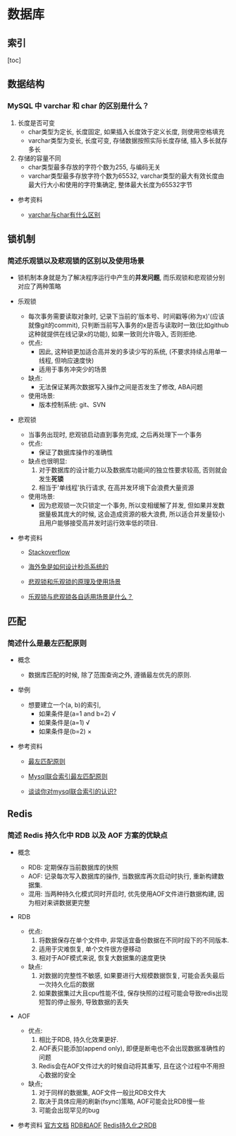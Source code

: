 # 数据库



## 索引



[toc]



## 数据结构



### MySQL 中 varchar 和 char 的区别是什么？

1. 长度是否可变
   * char类型为定长, 长度固定, 如果插入长度效于定义长度, 则使用空格填充
   * varchar类型为变长, 长度可变, 存储数据按照实际长度存储, 插入多长就存多长
2. 存储的容量不同
   * char类型最多存放的字符个数为255, 与编码无关
   * varchar类型最多存放字符个数为65532, varchar类型的最大有效长度由最大行大小和使用的字符集确定, 整体最大长度为65532字节



* 参考资料
  
	* [varchar与char有什么区别](https://blog.csdn.net/qq_20264581/article/details/83755789)



## 锁机制



### 简述乐观锁以及悲观锁的区别以及使用场景

* 锁机制本身就是为了解决程序运行中产生的**并发问题**, 而乐观锁和悲观锁分别对应了两种策略

* 乐观锁

  * 每次事务需要读取对象时, 记录下当前的'版本号、时间戳等(称为x)'(应该就像git的commit), 只判断当前写入事务的x是否与读取时一致(比如github这种就提供在线记录x的功能), 如果一致则允许吸入, 否则拒绝.
  * 优点:
    * 因此, 这种锁更加适合高并发的多读少写的系统, (不要求持续占用单一线程, 但响应速度快)
    * 适用于事务冲突少的场景
  * 缺点:
    * 无法保证某两次数据写入操作之间是否发生了修改, ABA问题
  * 使用场景:
    * 版本控制系统: git、SVN

* 悲观锁

  * 当事务出现时, 悲观锁启动直到事务完成, 之后再处理下一个事务
  * 优点:
    * 保证了数据库操作的准确性
  * 缺点也很明显:
    1. 对于数据库的设计能力以及数据库功能间的独立性要求较高, 否则就会发生**死锁**
    2. 相当于'单线程'执行请求, 在高并发环境下会浪费大量资源
  * 使用场景:
    * 因为悲观锁一次只锁定一个事务, 所以变相缓解了并发, 但如果并发数据量极其庞大的时候, 这会造成资源的极大浪费, 所以适合并发量较小且用户能够接受高并发时运行效率低的项目.



* 参考资料
	* [Stackoverflow](https://stackoverflow.com/questions/129329/optimistic-vs-pessimistic-locking)

	* [海外兔是如何设计秒杀系统的](https://osjobs.net/system/posts/spike-system/)

	* [悲观锁和乐观锁的原理及使用场景](https://www.jianshu.com/p/232a86cbd4b0?utm_campaign)

	* [乐观锁与悲观锁各自适用场景是什么？](https://www.zhihu.com/question/29420056)



## 匹配



### 简述什么是最左匹配原则

* 概念
  * 数据库匹配的时候, 除了范围查询之外, 遵循最左优先的原则.

* 举例
  * 想要建立一个(a, b)的索引, 
    * 如果条件是(a=1 and b=2) √
    * 如果条件是(a=1) √
    * 如果条件是(b=2) ×



* 参考资料

	* [最左匹配原则](https://www.cnblogs.com/lanqi/p/10282279.html)

	* [Mysql联合索引最左匹配原则](https://segmentfault.com/a/1190000015416513)

	* [谈谈你对mysql联合索引的认识?](https://www.cnblogs.com/rjzheng/p/12557314.html)











## Redis

### 简述 Redis 持久化中 RDB 以及 AOF 方案的优缺点

* 概念
  * RDB: 定期保存当前数据库的快照
  * AOF: 记录每次写入数据库的操作, 当数据库再次启动时执行, 重新构建数据集.
  * 混用: 当两种持久化模式同时开启时, 优先使用AOF文件进行数据构建, 因为相对来讲数据更完整
* RDB
  * 优点: 
    1. 将数据保存在单个文件中, 非常适宜备份数据在不同时段下的不同版本.
    2. 适用于灾难恢复, 单个文件很方便移动
    3. 相对于AOF模式来说, 恢复大数据集的速度更快
  * 缺点:
    1. 对数据的完整性不敏感, 如果要进行大规模数据恢复, 可能会丢失最后一次持久化后的数据
    2. 如果数据集过大且cpu性能不佳, 保存快照的过程可能会导致redis出现短暂的停止服务, 导致数据的丢失
* AOF
  * 优点:
    1. 相比于RDB, 持久化效果更好. 
    2. AOF表只能添加(append only), 即便是断电也不会出现数据准确性的问题
    3. Redis会在AOF文件过大的时候自动将其重写, 且在这个过程中不用担心数据的安全
  * 缺点;
    1. 对于同样的数据集, AOF文件一般比RDB文件大
    2. 取决于具体应用的刷新(fsync)策略, AOF可能会比RDB慢一些
    3. 可能会出现罕见的bug



* 参考资料
	[官方文档](https://redis.io/topics/persistence)
	[RDB和AOF](https://dunwu.github.io/db-tutorial/nosql/redis/redis-persistence.html#%E4%B8%89%E3%80%81rdb-%E5%92%8C-aof)
	[Redis持久化之RDB](https://blog.csdn.net/weixin_33892359/article/details/91944603)

